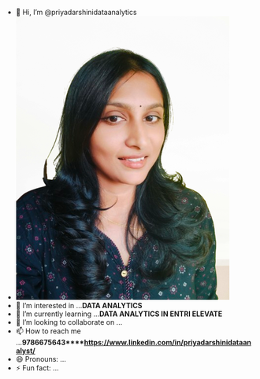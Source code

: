 - 👋 Hi, I’m @priyadarshinidataanalytics
- 	![alt text](https://github.com/priyadarshinidataanalytics/priyadarshinidataanalytics/blob/main/IMG20250310174843-removebg-preview.png?raw=true)
- 👀 I’m interested in ...**DATA ANALYTICS**
- 🌱 I’m currently learning ...**DATA ANALYTICS IN ENTRI ELEVATE**
- 💞️ I’m looking to collaborate on ...
- 📫 How to reach me ...**9786675643****https://www.linkedin.com/in/priyadarshinidataanalyst/**
- 😄 Pronouns: ...
- ⚡ Fun fact: ...

<!---
priyadarshinidataanalytics/priyadarshinidataanalytics is a ✨ special ✨ repository because its `README.md` (this file) appears on your GitHub profile.
You can click the Preview link to take a look at your changes.
--->
